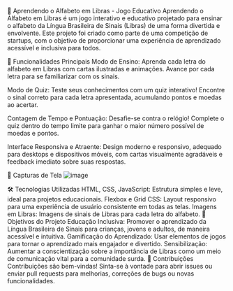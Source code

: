 🧩 Aprendendo o Alfabeto em Libras - Jogo Educativo
Aprendendo o Alfabeto em Libras é um jogo interativo e educativo projetado para ensinar o alfabeto da Língua Brasileira de Sinais (Libras) de uma forma divertida e envolvente. Este projeto foi criado como parte de uma competição de startups, com o objetivo de proporcionar uma experiência de aprendizado acessível e inclusiva para todos.


🚀 Funcionalidades Principais
Modo de Ensino: Aprenda cada letra do alfabeto em Libras com cartas ilustradas e animações. Avance por cada letra para se familiarizar com os sinais.

Modo de Quiz: Teste seus conhecimentos com um quiz interativo! Encontre o sinal correto para cada letra apresentada, acumulando pontos e moedas ao acertar.

Contagem de Tempo e Pontuação: Desafie-se contra o relógio! Complete o quiz dentro do tempo limite para ganhar o maior número possível de moedas e pontos.

Interface Responsiva e Atraente: Design moderno e responsivo, adequado para desktops e dispositivos móveis, com cartas visualmente agradáveis e feedback imediato sobre suas respostas.

📸 Capturas de Tela
![image](https://github.com/user-attachments/assets/622dd57e-f82b-4d1d-a86c-bfe0653bb8cf)

🛠️ Tecnologias Utilizadas
HTML, CSS, JavaScript: Estrutura simples e leve, ideal para projetos educacionais.
Flexbox e Grid CSS: Layout responsivo para uma experiência de usuário consistente em todas as telas.
Imagens em Libras: Imagens de sinais de Libras para cada letra do alfabeto.
🎯 Objetivos do Projeto
Educação Inclusiva: Promover o aprendizado da Língua Brasileira de Sinais para crianças, jovens e adultos, de maneira acessível e intuitiva.
Gamificação do Aprendizado: Usar elementos de jogos para tornar o aprendizado mais engajador e divertido.
Sensibilização: Aumentar a conscientização sobre a importância de Libras como um meio de comunicação vital para a comunidade surda.
🤝 Contribuições
Contribuições são bem-vindas! Sinta-se à vontade para abrir issues ou enviar pull requests para melhorias, correções de bugs ou novas funcionalidades.
